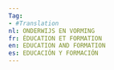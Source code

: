 ```yaml
---
Tag: 
- #Translation
nl: ONDERWIJS EN VORMING
fr: ÉDUCATION ET FORMATION
en: EDUCATION AND FORMATION
es: EDUCACIÓN Y FORMACIÓN
---
```

